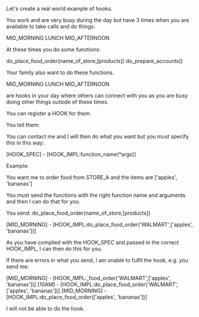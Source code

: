 Let's create a real world example of hooks.

You work and are very busy during the day but have 3 times when you are available to take calls and do things:

MID_MORNING
LUNCH
MID_AFTERNOON

At these times you do some functions:

do_place_food_order(name_of_store,[products])
do_prepare_accounts()

Your family also want to do these functions.

MID_MORNING
LUNCH
MID_AFTERNOON

are hooks in your day where others can connect with you as you are busy doing other things outside of these times.

You can register a HOOK for them.

You tell them:

You can contact me and I will then do what you want but you must specify this in this way:

[HOOK_SPEC] - [HOOK_IMPL:function_name(*args)]

Example:

You want me to order food from STORE_A and the items are ['apples', 'bananas']

You must send the functions with the right function name and arguments and then I can do that for you.

You send:
              do_place_food_order(name_of_store,[products])

[MID_MORNING] - [HOOK_IMPL:do_place_food_order('WALMART',['apples', 'bananas'])]

As you have complied with the HOOK_SPEC and passed in the correct HOOK_IMPL, I can then do this for you.

If there are errors in what you send, I am unable to fulfil the hook, e.g. you send me:

[MID_MORNING] - [HOOK_IMPL:_food_order('WALMART',['apples', 'bananas'])]
[10AM] - [HOOK_IMPL:do_place_food_order('WALMART',['apples', 'bananas'])]
[MID_MORNING] - [HOOK_IMPL:do_place_food_order(['apples', 'bananas'])]

I will not be able to do the hook.